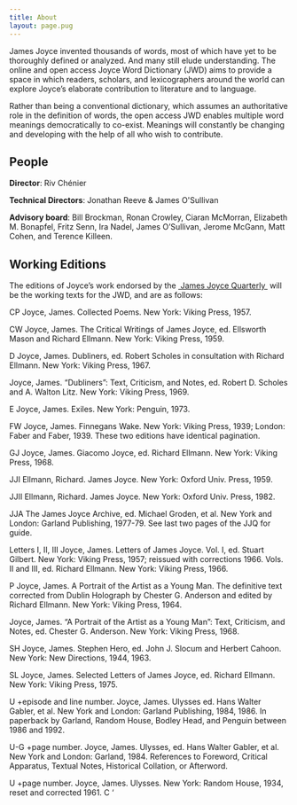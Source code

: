 ```yaml
---
title: About
layout: page.pug
---
```


James Joyce invented thousands of words, most of which have yet to be thoroughly defined or analyzed. And many still elude understanding. The online and open access Joyce Word Dictionary (JWD) aims to provide a space in which readers, scholars, and lexicographers around the world can explore Joyce’s elaborate contribution to literature and to language.

Rather than being a conventional dictionary, which assumes an authoritative role in the definition of words, the open access JWD enables multiple word meanings democratically to co-exist. Meanings will constantly be changing and developing with the help of all who wish to contribute.

## People 

**Director**: Riv Chénier

**Technical Directors**: Jonathan Reeve & James O'Sullivan

**Advisory board**: Bill Brockman, Ronan Crowley, Ciaran McMorran, Elizabeth M. Bonapfel, Fritz Senn, Ira Nadel, James O’Sullivan, Jerome McGann, Matt Cohen, and Terence Killeen.

## Working Editions 

The editions of Joyce’s work endorsed by the [ James Joyce Quarterly ](https://jjq.utulsa.edu/submissions/) will be the working texts for the JWD, and are as follows:

CP Joyce, James. Collected Poems. New York: Viking Press, 1957.

CW Joyce, James. The Critical Writings of James Joyce, ed. Ellsworth Mason and Richard Ellmann. New York: Viking Press, 1959.

D Joyce, James. Dubliners, ed. Robert Scholes in consultation with Richard Ellmann. New York: Viking Press, 1967.

Joyce, James. “Dubliners”: Text, Criticism, and Notes, ed. Robert D. Scholes and A. Walton Litz. New York: Viking Press, 1969.

E Joyce, James. Exiles. New York: Penguin, 1973.

FW Joyce, James. Finnegans Wake. New York: Viking Press, 1939; London: Faber and Faber, 1939. These two editions have identical pagination.

GJ Joyce, James. Giacomo Joyce, ed. Richard Ellmann. New York: Viking Press, 1968.

JJI Ellmann, Richard. James Joyce. New York: Oxford Univ. Press, 1959.

JJII Ellmann, Richard. James Joyce. New York: Oxford Univ. Press, 1982.

JJA The James Joyce Archive, ed. Michael Groden, et al. New York and London: Garland Publishing, 1977-79. See last two pages of the JJQ for guide.

Letters I, II, III Joyce, James. Letters of James Joyce. Vol. I, ed. Stuart Gilbert. New York: Viking Press, 1957; reissued with corrections 1966. Vols. II and III, ed. Richard Ellmann. New York: Viking Press, 1966.

P Joyce, James. A Portrait of the Artist as a Young Man. The definitive text corrected from Dublin Holograph by Chester G. Anderson and edited by Richard Ellmann. New York: Viking Press, 1964.

Joyce, James. “A Portrait of the Artist as a Young Man”: Text, Criticism, and Notes, ed. Chester G. Anderson. New York: Viking Press, 1968.

SH Joyce, James. Stephen Hero, ed. John J. Slocum and Herbert Cahoon. New York: New Directions, 1944, 1963.

SL Joyce, James. Selected Letters of James Joyce, ed. Richard Ellmann. New York: Viking Press, 1975.

U +episode and line number. Joyce, James. Ulysses ed. Hans Walter Gabler, et al. New York and London: Garland Publishing, 1984, 1986. In paperback by Garland, Random House, Bodley Head, and Penguin between 1986 and 1992.

U-G +page number. Joyce, James. Ulysses, ed. Hans Walter Gabler, et al. New York and London: Garland, 1984. References to Foreword, Critical Apparatus, Textual Notes, Historical Collation, or Afterword.

U +page number. Joyce, James. Ulysses. New York: Random House, 1934, reset and corrected 1961. C ‘
